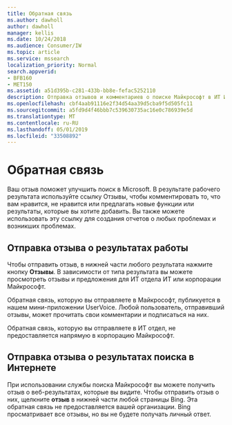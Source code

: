 ```yaml
---
title: Обратная связь
ms.author: dawholl
author: dawholl
manager: kellis
ms.date: 10/24/2018
ms.audience: Consumer/IW
ms.topic: article
ms.service: mssearch
localization_priority: Normal
search.appverid:
- BFB160
- MET150
ms.assetid: a51d395b-c281-433b-bb8e-fefac5252110
description: Отправка отзывов и комментариев о поиске Майкрософт в ИТ ИТ отделу или корпорации Майкрософт
ms.openlocfilehash: cbf4aab91116e2f34d54aa39d5cba9f5d505fc11
ms.sourcegitcommit: a5fd9d4f46bbb7c539630735ac16e0c786939e5d
ms.translationtype: MT
ms.contentlocale: ru-RU
ms.lasthandoff: 05/01/2019
ms.locfileid: "33508892"
---
```

# <a name="send-feedback"></a>Обратная связь

Ваш отзыв поможет улучшить поиск в Microsoft. В результате рабочего результата используйте ссылку Отзывы, чтобы комментировать то, что вам нравится, не нравится или предлагать новые функции или результаты, которые вы хотите добавить. Вы также можете использовать эту ссылку для создания отчетов о любых проблемах и возникших проблемах.
  
## <a name="send-feedback-about-work-results"></a>Отправка отзыва о результатах работы

Чтобы отправить отзыв, в нижней части любого результата нажмите кнопку **Отзывы**. В зависимости от типа результата вы можете просмотреть отзывы и предложения для ИТ отдела ИТ или корпорации Майкрософт.
  
Обратная связь, которую вы отправляете в Майкрософт, публикуется в нашем мини-приложении UserVoice. Любой пользователь, отправивший отзывы, может прочитать свои комментарии и подписаться на них.
  
Обратная связь, которую вы отправляете в ИТ отдел, не предоставляется напрямую в корпорацию Майкрософт.
  
## <a name="send-feedback-about-web-results"></a>Отправка отзыва о результатах поиска в Интернете

При использовании службы поиска Майкрософт вы можете получить отзыв о веб-результатах, которые вы видите. Чтобы отправить отзыв о них, щелкните **отзыв** в нижней части любой страницы Bing. Эта обратная связь не предоставляется вашей организации. Bing просматривает все отзывы, но вы не будете получать личный ответ. 

  

